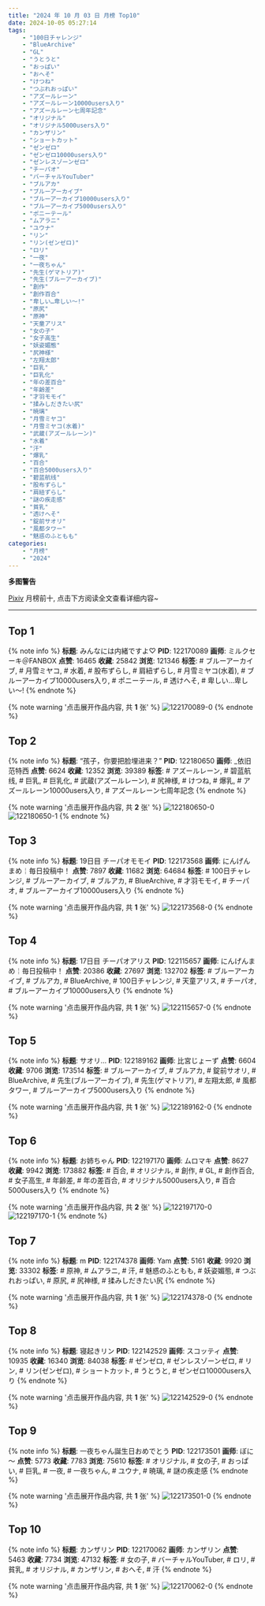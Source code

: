 ```yaml
---
title: "2024 年 10 月 03 日 月榜 Top10"
date: 2024-10-05 05:27:14
tags:
    - "100日チャレンジ"
    - "BlueArchive"
    - "GL"
    - "うとうと"
    - "おっぱい"
    - "おへそ"
    - "けつね"
    - "つぶれおっぱい"
    - "アズールレーン"
    - "アズールレーン10000users入り"
    - "アズールレーン七周年記念"
    - "オリジナル"
    - "オリジナル5000users入り"
    - "カンザリン"
    - "ショートカット"
    - "ゼンゼロ"
    - "ゼンゼロ10000users入り"
    - "ゼンレスゾーンゼロ"
    - "チーパオ"
    - "バーチャルYouTuber"
    - "ブルアカ"
    - "ブルーアーカイブ"
    - "ブルーアーカイブ10000users入り"
    - "ブルーアーカイブ5000users入り"
    - "ポニーテール"
    - "ムアラニ"
    - "ユウナ"
    - "リン"
    - "リン(ゼンゼロ)"
    - "ロリ"
    - "一夜"
    - "一夜ちゃん"
    - "先生(ゲマトリア)"
    - "先生(ブルーアーカイブ)"
    - "創作"
    - "創作百合"
    - "卑しい…卑しい〜!"
    - "原尻"
    - "原神"
    - "天童アリス"
    - "女の子"
    - "女子高生"
    - "妖姿媚態"
    - "尻神様"
    - "左翔太郎"
    - "巨乳"
    - "巨乳化"
    - "年の差百合"
    - "年齢差"
    - "才羽モモイ"
    - "揉みしだきたい尻"
    - "暁璃"
    - "月雪ミヤコ"
    - "月雪ミヤコ(水着)"
    - "武蔵(アズールレーン)"
    - "水着"
    - "汗"
    - "爆乳"
    - "百合"
    - "百合5000users入り"
    - "碧蓝航线"
    - "股布ずらし"
    - "肩紐ずらし"
    - "謎の疾走感"
    - "貧乳"
    - "透けへそ"
    - "錠前サオリ"
    - "風都タワー"
    - "魅惑のふともも"
categories:
    - "月榜"
    - "2024"
---
```


<i class="fa fa-triangle-exclamation"></i>**多图警告**<i class="fa fa-triangle-exclamation"></i>

[Pixiv](https://www.pixiv.net/) 月榜前十, 点击下方阅读全文查看详细内容~

<!-- more -->

---

## Top 1

{% note info %}
**标题**: みんなには内緒ですよ♡
**PID**: 122170089 **画师**: ミルクセーキ＠FANBOX
**点赞**: 16465 **收藏**: 25842 **浏览**: 121346
**标签**: # ブルーアーカイブ, # 月雪ミヤコ, # 水着, # 股布ずらし, # 肩紐ずらし, # 月雪ミヤコ(水着), # ブルーアーカイブ10000users入り, # ポニーテール, # 透けへそ, # 卑しい…卑しい〜!
{% endnote %}

{% note warning '点击展开作品内容, 共 **1** 张' %}
![122170089-0](https://i.pixiv.re/img-original/img/2024/09/06/00/00/43/122170089_p0.jpg)
{% endnote %}

## Top 2

{% note info %}
**标题**: “孩子，你要把脸埋进来？”
**PID**: 122180650 **画师**: _依旧范特西
**点赞**: 6624 **收藏**: 12352 **浏览**: 39389
**标签**: # アズールレーン, # 碧蓝航线, # 巨乳, # 巨乳化, # 武蔵(アズールレーン), # 尻神様, # けつね, # 爆乳, # アズールレーン10000users入り, # アズールレーン七周年記念
{% endnote %}

{% note warning '点击展开作品内容, 共 **2** 张' %}
![122180650-0](https://i.pixiv.re/img-original/img/2024/09/06/11/38/28/122180650_p0.jpg)
![122180650-1](https://i.pixiv.re/img-original/img/2024/09/06/11/38/28/122180650_p1.jpg)
{% endnote %}

## Top 3

{% note info %}
**标题**: 19日目 チーパオモモイ
**PID**: 122173568 **画师**: にんげんまめ￤毎日投稿中！
**点赞**: 7897 **收藏**: 11682 **浏览**: 64684
**标签**: # 100日チャレンジ, # ブルーアーカイブ, # ブルアカ, # BlueArchive, # 才羽モモイ, # チーパオ, # ブルーアーカイブ10000users入り
{% endnote %}

{% note warning '点击展开作品内容, 共 **1** 张' %}
![122173568-0](https://i.pixiv.re/img-original/img/2024/09/06/12/50/20/122173568_p0.png)
{% endnote %}

## Top 4

{% note info %}
**标题**: 17日目 チーパオアリス
**PID**: 122115657 **画师**: にんげんまめ￤毎日投稿中！
**点赞**: 20386 **收藏**: 27697 **浏览**: 132702
**标签**: # ブルーアーカイブ, # ブルアカ, # BlueArchive, # 100日チャレンジ, # 天童アリス, # チーパオ, # ブルーアーカイブ10000users入り
{% endnote %}

{% note warning '点击展开作品内容, 共 **1** 张' %}
![122115657-0](https://i.pixiv.re/img-original/img/2024/09/04/00/00/54/122115657_p0.png)
{% endnote %}

## Top 5

{% note info %}
**标题**: サオリ…
**PID**: 122189162 **画师**: 比宮じょーず
**点赞**: 6604 **收藏**: 9706 **浏览**: 173514
**标签**: # ブルーアーカイブ, # ブルアカ, # 錠前サオリ, # BlueArchive, # 先生(ブルーアーカイブ), # 先生(ゲマトリア), # 左翔太郎, # 風都タワー, # ブルーアーカイブ5000users入り
{% endnote %}

{% note warning '点击展开作品内容, 共 **1** 张' %}
![122189162-0](https://i.pixiv.re/img-original/img/2024/09/06/19/15/14/122189162_p0.png)
{% endnote %}

## Top 6

{% note info %}
**标题**: お姉ちゃん
**PID**: 122197170 **画师**: ムロマキ
**点赞**: 8627 **收藏**: 9942 **浏览**: 173882
**标签**: # 百合, # オリジナル, # 創作, # GL, # 創作百合, # 女子高生, # 年齢差, # 年の差百合, # オリジナル5000users入り, # 百合5000users入り
{% endnote %}

{% note warning '点击展开作品内容, 共 **2** 张' %}
![122197170-0](https://i.pixiv.re/img-original/img/2024/09/06/23/27/18/122197170_p0.jpg)
![122197170-1](https://i.pixiv.re/img-original/img/2024/09/06/23/27/18/122197170_p1.jpg)
{% endnote %}

## Top 7

{% note info %}
**标题**: m
**PID**: 122174378 **画师**: Yam
**点赞**: 5161 **收藏**: 9920 **浏览**: 33302
**标签**: # 原神, # ムアラニ, # 汗, # 魅惑のふともも, # 妖姿媚態, # つぶれおっぱい, # 原尻, # 尻神様, # 揉みしだきたい尻
{% endnote %}

{% note warning '点击展开作品内容, 共 **1** 张' %}
![122174378-0](https://i.pixiv.re/img-original/img/2024/09/06/02/49/25/122174378_p0.jpg)
{% endnote %}

## Top 8

{% note info %}
**标题**: 寝起きリン
**PID**: 122142529 **画师**: スコッティ
**点赞**: 10935 **收藏**: 16340 **浏览**: 84038
**标签**: # ゼンゼロ, # ゼンレスゾーンゼロ, # リン, # リン(ゼンゼロ), # ショートカット, # うとうと, # ゼンゼロ10000users入り
{% endnote %}

{% note warning '点击展开作品内容, 共 **1** 张' %}
![122142529-0](https://i.pixiv.re/img-original/img/2024/09/05/00/00/30/122142529_p0.jpg)
{% endnote %}

## Top 9

{% note info %}
**标题**: 一夜ちゃん誕生日おめでとう
**PID**: 122173501 **画师**: ぼに～
**点赞**: 5773 **收藏**: 7783 **浏览**: 75610
**标签**: # オリジナル, # 女の子, # おっぱい, # 巨乳, # 一夜, # 一夜ちゃん, # ユウナ, # 暁璃, # 謎の疾走感
{% endnote %}

{% note warning '点击展开作品内容, 共 **1** 张' %}
![122173501-0](https://i.pixiv.re/img-original/img/2024/09/06/01/58/30/122173501_p0.png)
{% endnote %}

## Top 10

{% note info %}
**标题**: カンザリン
**PID**: 122170062 **画师**: カンザリン
**点赞**: 5463 **收藏**: 7734 **浏览**: 47132
**标签**: # 女の子, # バーチャルYouTuber, # ロリ, # 貧乳, # オリジナル, # カンザリン, # おへそ, # 汗
{% endnote %}

{% note warning '点击展开作品内容, 共 **1** 张' %}
![122170062-0](https://i.pixiv.re/img-original/img/2024/09/06/00/00/35/122170062_p0.png)
{% endnote %}
